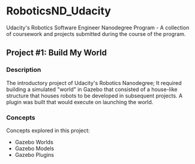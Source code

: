 # RoboticsND_Udacity
Udacity's Robotics Software Engineer Nanodegree Program - A collection of coursework and projects submitted during the course of the program.

## Project #1: Build My World

### Description

The introductory project of Udacity's Robotics Nanodegree; It required building a simulated "world" in Gazebo that consisted of a house-like structure that houses robots to be developed in subsequent projects. A plugin was built that would execute on launching the world.

### Concepts
Concepts explored in this project:

  - Gazebo Worlds
  - Gazebo Models
  - Gazebo Plugins
  

